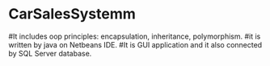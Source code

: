 # CarSalesSystemm

#It includes oop principles: encapsulation, inheritance, polymorphism. 
#it is written by java on Netbeans IDE.
#It is GUI application and it also connected by SQL Server database.
